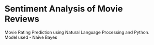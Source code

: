 # Sentiment Analysis of Movie Reviews
Movie Rating Prediction using Natural Language Processing and Python.
Model used - Naive Bayes
